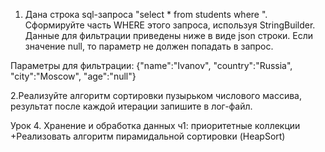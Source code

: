 1. Дана строка sql-запроса "select * from students where ". Сформируйте часть WHERE этого запроса, используя StringBuilder. Данные для фильтрации приведены ниже в виде json строки.
Если значение null, то параметр не должен попадать в запрос.

Параметры для фильтрации: {"name":"Ivanov", "country":"Russia", "city":"Moscow", "age":"null"}

2.Реализуйте алгоритм сортировки пузырьком числового массива, результат после каждой итерации запишите в лог-файл.

Урок 4. Хранение и обработка данных ч1: приоритетные коллекции
+Реализовать алгоритм пирамидальной сортировки (HeapSort)